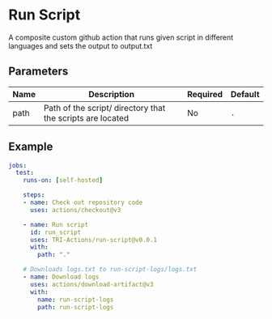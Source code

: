 # Run Script

A composite custom github action that runs given script in different languages and sets the output to output.txt

## Parameters

| Name          | Description                                        | Required | Default         |
|---------------|----------------------------------------------------|----------|-----------------|
| path           | Path of the script/ directory that the scripts are located                                | No       | `.`             |

## Example

```yaml
jobs:
  test:
    runs-on: [self-hosted]

    steps:
    - name: Check out repository code
      uses: actions/checkout@v3

    - name: Run script
      id: run_script
      uses: TRI-Actions/run-script@v0.0.1
      with:
        path: "."

    # Downloads logs.txt to run-script-logs/logs.txt
    - name: Download logs
      uses: actions/download-artifact@v3
      with:
        name: run-script-logs
        path: run-script-logs

```
